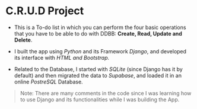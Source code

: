 # C.R.U.D Project

- This is a To-do list in which you can perform the four basic operations that you have to be able to do with DDBB: **Create, Read, Update and Delete**.

- I built the app using *Python* and its Framework *Django*, and developed its interface with *HTML and Bootstrap.*

- Related to the Database, I started with *SQLite* (since Django has it by default) and then migrated the data to *Supabase*, and loaded it in an online *PostreSQL* Database.

> Note: There are many comments in the code since I was learning how to use Django and its functionalities while I was building the App.

